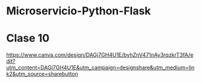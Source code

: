 # Microservicio-Python-Flask

# Clase 10
https://www.canva.com/design/DAGj7GH4U1E/byhZnV471nAy3rqzkrT3fA/edit?utm_content=DAGj7GH4U1E&utm_campaign=designshare&utm_medium=link2&utm_source=sharebutton
